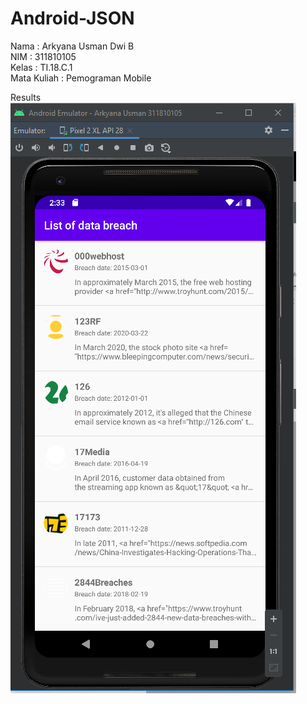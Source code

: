 # Android-JSON


Nama : Arkyana Usman Dwi B<br>
NIM : 311810105 <br>
Kelas : TI.18.C.1 <br>
Mata Kuliah : Pemograman Mobile

Results
![alt text](https://raw.githubusercontent.com/arksm503/Android-JSON/master/hasil.png)
